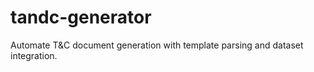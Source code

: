 # tandc-generator
Automate T&amp;C document generation with template parsing and dataset integration.
